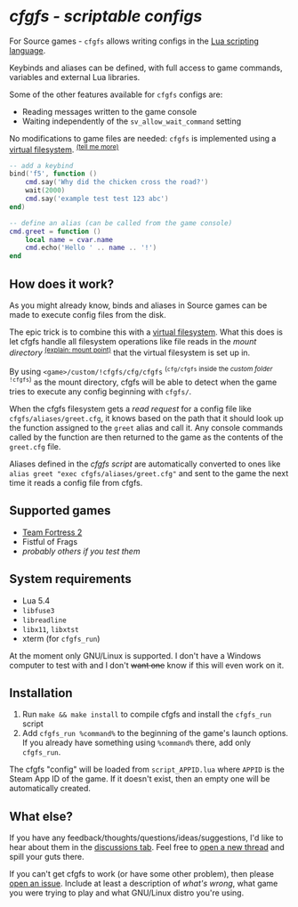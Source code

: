 # *cfgfs - scriptable configs*

<!-- marketing speech -->

For Source games - `cfgfs` allows writing configs in the
[Lua scripting language].

Keybinds and aliases can be defined, with full access to game commands,
variables and external Lua libraries.

Some of the other features available for `cfgfs` configs are:

- Reading messages written to the game console
- Waiting independently of the `sv_allow_wait_command` setting

No modifications to game files are needed: `cfgfs` is implemented using a
[virtual filesystem]. <sup>[\(tell me more\)]</sup>

[Lua scripting language]: https://www.lua.org/
[virtual filesystem]: https://en.wikipedia.org/wiki/Filesystem_in_Userspace
[\(tell me more\)]: #how-does-it-work

```lua
-- add a keybind
bind('f5', function ()
	cmd.say('Why did the chicken cross the road?')
	wait(2000)
	cmd.say('example test test 123 abc')
end)

-- define an alias (can be called from the game console)
cmd.greet = function ()
	local name = cvar.name
	cmd.echo('Hello ' .. name .. '!')
end
```

## How does it work?

As you might already know, binds and aliases in Source games can be made to
execute config files from the disk.

The epic trick is to combine this with a [virtual filesystem]. What this does is
let cfgfs handle all filesystem operations like file reads in the
*mount directory* <sup>[\(explain: mount point\)]</sup> that the virtual
filesystem is set up in.

By using `<game>/custom/!cfgfs/cfg/cfgfs` <sup>(`cfg/cfgfs` inside the
*custom folder* `!cfgfs`)</sup> as the mount directory, cfgfs will be able to
detect when the game tries to execute any config beginning with `cfgfs/`.

When the cfgfs filesystem gets a *read request* for a config file like
`cfgfs/aliases/greet.cfg`, it knows based on the path that it should look up the
function assigned to the `greet` alias and call it. Any console commands called
by the function are then returned to the game as the contents of the `greet.cfg`
file.

Aliases defined in the *cfgfs script* are automatically converted to ones like
`alias greet "exec cfgfs/aliases/greet.cfg"` and sent to the game the next time
it reads a config file from cfgfs.

[virtual filesystem]: https://en.wikipedia.org/wiki/Filesystem_in_Userspace
[\(explain: mount point\)]: http://www.linfo.org/mount_point.html

## Supported games

- [Team Fortress 2](https://arch-img.b4k.co/vg/1607779368100.png)
- Fistful of Frags
- *probably others if you test them*

## System requirements

- Lua 5.4
- `libfuse3`
- `libreadline`
- `libx11`, `libxtst`
- xterm (for `cfgfs_run`)

At the moment only GNU/Linux is supported. I don't have a Windows computer to
test with and I don't <del>want one</del> know if this will even work on it.

## Installation

1. Run `make && make install` to compile cfgfs and install the `cfgfs_run`
   script
2. Add `cfgfs_run %command%` to the beginning of the game's launch options.  
   If you already have something using `%command%` there, add only `cfgfs_run`.

The cfgfs "config" will be loaded from `script_APPID.lua` where `APPID` is the
Steam App ID of the game. If it doesn't exist, then an empty one will be
automatically created.

## What else?

If you have any feedback/thoughts/questions/ideas/suggestions, I'd like to hear
about them in the [discussions tab]. Feel free to [open a new thread] and spill
your guts there.

If you can't get cfgfs to work (or have some other problem), then please
[open an issue]. Include at least a description of *what's wrong*, what game you
were trying to play and what GNU/Linux distro you're using.

[discussions tab]: https://github.com/huglovefan/cfgfs/discussions
[open a new thread]: https://github.com/huglovefan/cfgfs/discussions/new
[open an issue]: https://github.com/huglovefan/cfgfs/issues/new
